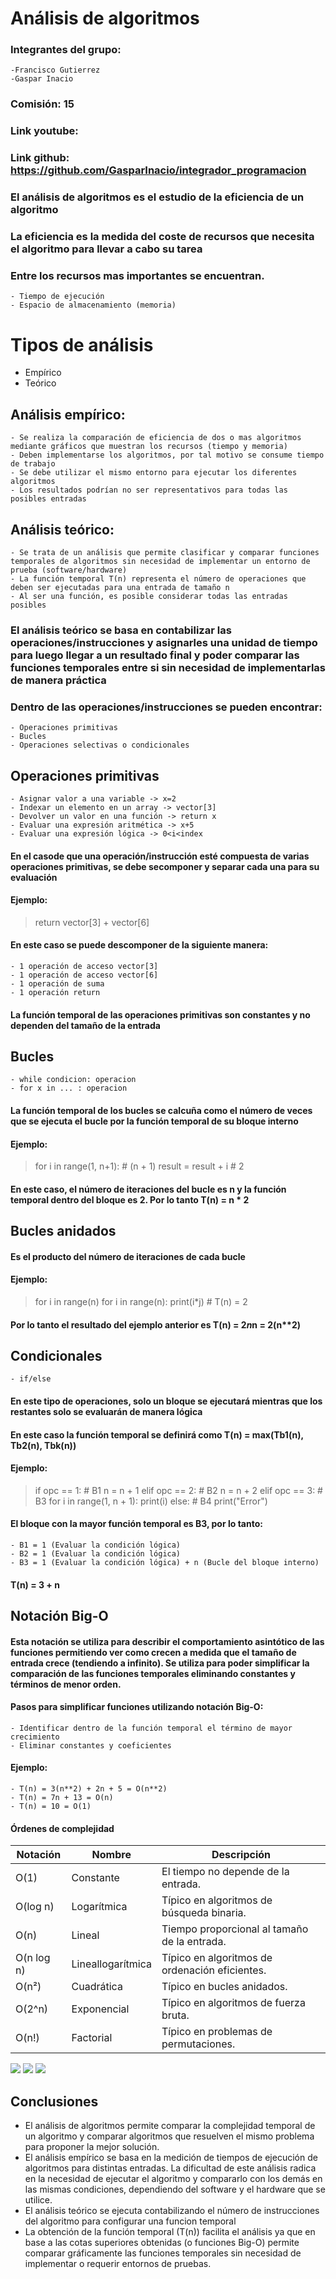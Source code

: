 # Análisis de algoritmos

### Integrantes del grupo:
    -Francisco Gutierrez
    -Gaspar Inacio
### Comisión: 15

### Link youtube:

### Link github: https://github.com/GasparInacio/integrador_programacion

### El análisis de algoritmos es el estudio de la eficiencia de un algoritmo

### La eficiencia es la medida del coste de recursos que necesita el algoritmo para llevar a cabo su tarea

### Entre los recursos mas importantes se encuentran.
    - Tiempo de ejecución
    - Espacio de almacenamiento (memoria)

# Tipos de análisis

- Empírico
- Teórico

## Análisis empírico:
    - Se realiza la comparación de eficiencia de dos o mas algoritmos mediante gráficos que muestran los recursos (tiempo y memoria)
    - Deben implementarse los algoritmos, por tal motivo se consume tiempo de trabajo
    - Se debe utilizar el mismo entorno para ejecutar los diferentes algoritmos
    - Los resultados podrían no ser representativos para todas las posibles entradas

## Análisis teórico:
    - Se trata de un análisis que permite clasificar y comparar funciones temporales de algoritmos sin necesidad de implementar un entorno de prueba (software/hardware)
    - La función temporal T(n) representa el número de operaciones que deben ser ejecutadas para una entrada de tamaño n
    - Al ser una función, es posible considerar todas las entradas posibles

### El análisis teórico se basa en contabilizar las operaciones/instrucciones y asignarles una unidad de tiempo para luego llegar a un resultado final y poder comparar las funciones temporales entre si sin necesidad de implementarlas de manera práctica

### Dentro de las operaciones/instrucciones se pueden encontrar:
    - Operaciones primitivas
    - Bucles
    - Operaciones selectivas o condicionales

## Operaciones primitivas
    - Asignar valor a una variable -> x=2
    - Indexar un elemento en un array -> vector[3]
    - Devolver un valor en una función -> return x
    - Evaluar una expresión aritmética -> x+5
    - Evaluar una expresión lógica -> 0<i<index

#### En el casode que una operación/instrucción esté compuesta de varias operaciones primitivas, se debe secomponer y separar cada una para su evaluación

#### Ejemplo:

>return vector[3] + vector[6]

#### En este caso se puede descomponer de la siguiente manera:
    - 1 operación de acceso vector[3]
    - 1 operación de acceso vector[6]
    - 1 operación de suma
    - 1 operación return

#### La función temporal de las operaciones primitivas son constantes y no dependen del tamaño de la entrada

## Bucles
    - while condicion: operacion
    - for x in ... : operacion

#### La función temporal de los bucles se calcuña como el número de veces que se ejecuta el bucle por la función temporal de su bloque interno

#### Ejemplo:
>for i in range(1, n+1): # (n + 1)
>    result = result + i   # 2
#### En este caso, el número de iteraciones del bucle es n y la función temporal dentro del bloque es 2. Por lo tanto T(n) = n * 2

## Bucles anidados

#### Es el producto del número de iteraciones de cada bucle

#### Ejemplo:
>for i in range(n)
>    for i in range(n):
>        print(i*j)    # T(n) = 2

#### Por lo tanto el resultado del ejemplo anterior es T(n) = 2*n*n = 2(n**2)

## Condicionales
    - if/else

#### En este tipo de operaciones, solo un bloque se ejecutará mientras que los restantes solo se evaluarán de manera lógica

#### En este caso la función temporal se definirá como T(n) = max(Tb1(n), Tb2(n), Tbk(n))

#### Ejemplo:
>if opc == 1:                   # B1 
>    n = n + 1
>elif opc == 2:                 # B2
>    n = n + 2
>elif opc == 3:                 # B3
>    for i in range(1, n + 1):
>        print(i)
>else:                          # B4
>    print("Error")

#### El bloque con la mayor función temporal es B3, por lo tanto:
    - B1 = 1 (Evaluar la condición lógica)
    - B2 = 1 (Evaluar la condición lógica)
    - B3 = 1 (Evaluar la condición lógica) + n (Bucle del bloque interno)
#### T(n) = 3 + n

## Notación Big-O

#### Esta notación se utiliza para describir el comportamiento asintótico de las funciones permitiendo ver como crecen a medida que el tamaño de entrada crece (tendiendo a infinito). Se utiliza para poder simplificar la comparación de las funciones temporales eliminando constantes y términos de menor orden.

#### Pasos para simplificar funciones utilizando notación Big-O:
    - Identificar dentro de la función temporal el término de mayor crecimiento
    - Eliminar constantes y coeficientes

#### Ejemplo:
    - T(n) = 3(n**2) + 2n + 5 = O(n**2)
    - T(n) = 7n + 13 = O(n)
    - T(n) = 10 = O(1)

#### Órdenes de complejidad
| Notación   | Nombre          | Descripción                                           |
|------------|-----------------|-------------------------------------------------------|
| O(1)       | Constante       | El tiempo no depende de la entrada.                   |
| O(log n)   | Logarítmica     | Típico en algoritmos de búsqueda binaria.             |
| O(n)       | Lineal          | Tiempo proporcional al tamaño de la entrada.         |
| O(n log n) | Lineallogarítmica | Típico en algoritmos de ordenación eficientes.        |
| O(n²)      | Cuadrática      | Típico en bucles anidados.                            |
| O(2^n)     | Exponencial     | Típico en algoritmos de fuerza bruta.                 |
| O(n!)      | Factorial       | Típico en problemas de permutaciones.                 |

<img src="orden_complejidad1.PNG">
<img src="orden_complejidad2.PNG">
<img src="orden_complejidad3.PNG">

## Conclusiones

- El análisis de algoritmos permite comparar la complejidad temporal de un algoritmo y comparar algoritmos que resuelven el mismo problema para proponer la mejor solución. 
- El análisis empírico se basa en la medición de tiempos de ejecución de algoritmos para distintas entradas. La dificultad de este análisis radica en la necesidad de ejecutar el algoritmo y compararlo con los demás en las mismas condiciones, dependiendo del software y el hardware que se utilice. 
- El análisis teórico se ejecuta contabilizando el número de instrucciones del algoritmo para configurar una funcion temporal
- La obtención de la función temporal (T(n)) facilita el análisis ya que en base a las cotas superiores obtenidas (o funciones Big-O) permite comparar gráficamente las funciones temporales sin necesidad de implementar o requerir entornos de pruebas.

